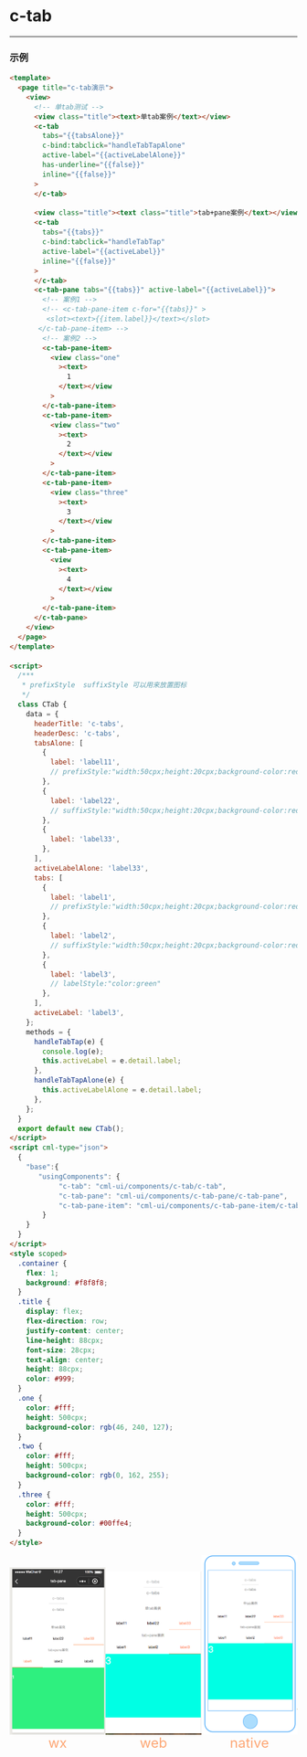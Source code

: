 # c-tab

---

### 示例

```html
<template>
  <page title="c-tab演示">
    <view>
      <!-- 单tab测试 -->
      <view class="title"><text>单tab案例</text></view>
      <c-tab
        tabs="{{tabsAlone}}"
        c-bind:tabclick="handleTabTapAlone"
        active-label="{{activeLabelAlone}}"
        has-underline="{{false}}"
        inline="{{false}}"
      >
      </c-tab>

      <view class="title"><text class="title">tab+pane案例</text></view>
      <c-tab
        tabs="{{tabs}}"
        c-bind:tabclick="handleTabTap"
        active-label="{{activeLabel}}"
        inline="{{false}}"
      >
      </c-tab>
      <c-tab-pane tabs="{{tabs}}" active-label="{{activeLabel}}">
        <!-- 案例1 -->
        <!-- <c-tab-pane-item c-for="{{tabs}}" >
         <slot><text>{{item.label}}</text></slot>
       </c-tab-pane-item> -->
        <!-- 案例2 -->
        <c-tab-pane-item>
          <view class="one"
            ><text>
              1
            </text></view
          >
        </c-tab-pane-item>
        <c-tab-pane-item>
          <view class="two"
            ><text>
              2
            </text></view
          >
        </c-tab-pane-item>
        <c-tab-pane-item>
          <view class="three"
            ><text>
              3
            </text></view
          >
        </c-tab-pane-item>
        <c-tab-pane-item>
          <view
            ><text>
              4
            </text></view
          >
        </c-tab-pane-item>
      </c-tab-pane>
    </view>
  </page>
</template>

<script>
  /***
   * prefixStyle  suffixStyle 可以用来放置图标
   */
  class CTab {
    data = {
      headerTitle: 'c-tabs',
      headerDesc: 'c-tabs',
      tabsAlone: [
        {
          label: 'label11',
          // prefixStyle:"width:50cpx;height:20cpx;background-color:red;",
        },
        {
          label: 'label22',
          // suffixStyle:"width:50cpx;height:20cpx;background-color:red;"
        },
        {
          label: 'label33',
        },
      ],
      activeLabelAlone: 'label33',
      tabs: [
        {
          label: 'label1',
          // prefixStyle:"width:50cpx;height:20cpx;background-color:red"
        },
        {
          label: 'label2',
          // suffixStyle:"width:50cpx;height:20cpx;background-color:red"
        },
        {
          label: 'label3',
          // labelStyle:"color:green"
        },
      ],
      activeLabel: 'label3',
    };
    methods = {
      handleTabTap(e) {
        console.log(e);
        this.activeLabel = e.detail.label;
      },
      handleTabTapAlone(e) {
        this.activeLabelAlone = e.detail.label;
      },
    };
  }
  export default new CTab();
</script>
<script cml-type="json">
  {
    "base":{
       "usingComponents": {
            "c-tab": "cml-ui/components/c-tab/c-tab",
            "c-tab-pane": "cml-ui/components/c-tab-pane/c-tab-pane",
            "c-tab-pane-item": "cml-ui/components/c-tab-pane-item/c-tab-pane-item"
        }
    }
  }
</script>
<style scoped>
  .container {
    flex: 1;
    background: #f8f8f8;
  }
  .title {
    display: flex;
    flex-direction: row;
    justify-content: center;
    line-height: 88cpx;
    font-size: 28cpx;
    text-align: center;
    height: 88cpx;
    color: #999;
  }
  .one {
    color: #fff;
    height: 500cpx;
    background-color: rgb(46, 240, 127);
  }
  .two {
    color: #fff;
    height: 500cpx;
    background-color: rgb(0, 162, 255);
  }
  .three {
    color: #fff;
    height: 500cpx;
    background-color: #00ffe4;
  }
</style>
```

<div style="display: flex;flex-direction: row;justify-content: space-around; align-items: flex-end;">
  <div style="display: flex;flex-direction: column;align-items: center;">
    <img src="../assets/c-tabs-wx.png" width="200px" height="100%" />
    <text style="color: #fda775;font-size: 24px;">wx</text>
  </div>
  <div style="display: flex;flex-direction: column;align-items: center;">
    <img src="../assets/c-tabs-web.png" width="200px" height="100%"/>
    <text style="color: #fda775;font-size: 24px;">web</text>
  </div>
  <div style="display: flex;flex-direction: column;align-items: center;">
    <img src="../assets/c-tabs-weex.png" width="200px" height="100%"/>
    <text style="color: #fda775;font-size: 24px;">native</text>
  </div>
</div>

